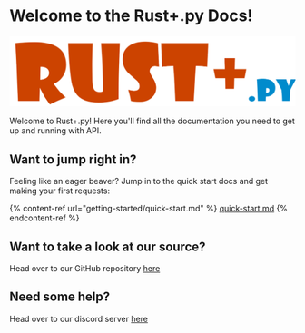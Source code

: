# Welcome to the Rust+.py Docs!

![](.gitbook/assets/icon.png)

Welcome to Rust+.py! Here you'll find all the documentation you need to get up and running with API.

## Want to jump right in?

Feeling like an eager beaver? Jump in to the quick start docs and get making your first requests:

{% content-ref url="getting-started/quick-start.md" %}
[quick-start.md](getting-started/quick-start.md)
{% endcontent-ref %}

## Want to take a look at our source?

Head over to our GitHub repository [here](https://github.com/olijeffers0n/rustplus)

## Need some help?

Head over to our discord server [here](https://lt.ollieee.xyz/rplusdiscord)

